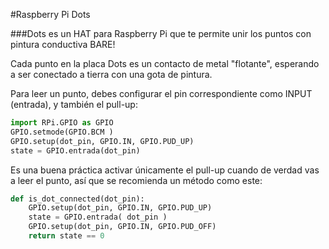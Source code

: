 <!--
---
name: Raspberry Pi Dots
class: board
type: todas
formfactor: Otro
manufacturer: Raspberry Pi
image: 'image.png'
description: Une los puntos para hacer un circuito
url: http://www.raspberrypi.org/dots/
github: https://github.com/raspberrypilearning/dots
pincount: 40
pin:
  bcm0:
    name: 'Color: Blue'
    direction: entrada
  bcm1:
    name: Dot 7
    direction: entrada
  bcm2:
    name: Dot 22
    direction: entrada
  bcm3:
    name: Dot 21
    direction: entrada
  bcm4:
    name: Dot 2
    direction: entrada
  bcm5:
    name: Dot 9
    direction: entrada
  bcm6:
    name: Dot 14
    direction: entrada
  bcm7:
    name: Dot 6
    direction: entrada
  bcm8:
    name: Dot 18
    direction: entrada
  bcm9:
    name: Dot 17
    direction: entrada
  bcm10:
    name: 'Color: Verde'
    direction: entrada
  bcm11:
    name: Dot 8
    direction: entrada
  bcm12:
    name: Dot 10
    direction: entrada
  bcm13:
    name: Cloud
    direction: entrada
  bcm14:
    name: Dot 1
    direction: entrada
  bcm15:
    name: Dot 3
    direction: entrada
  bcm16:
    name: Dot 13
    direction: entrada
  bcm17:
    name: Dot 4
    direction: entrada
  bcm18:
    name: Dot 20
    direction: entrada
  bcm19:
    name: 'Color: Naranja'
    direction: entrada
  bcm20:
    name: Bear
    direction: entrada
  bcm21:
    name: Dot 12
    direction: entrada
  bcm22:
    name: Dot 15
    direction: entrada
  bcm23:
    name: Dot 16
    direction: entrada
  bcm24:
    name: Dot 19
    direction: entrada
  bcm25:
    name: Dot 5
    direction: entrada
  bcm26:
    name: Dot 11
    direction: entrada
  bcm27:
    name: 'Color: Rojo'
    direction: entrada
-->
#Raspberry Pi Dots

###Dots es un HAT para Raspberry Pi que te permite unir los puntos con pintura conductiva BARE!

Cada punto en la placa Dots es un contacto de metal "flotante", esperando a ser conectado a tierra con una gota de pintura.

Para leer un punto, debes configurar el pin correspondiente como INPUT (entrada), y también el pull-up:

```python
import RPi.GPIO as GPIO
GPIO.setmode(GPIO.BCM )
GPIO.setup(dot_pin, GPIO.IN, GPIO.PUD_UP)
state = GPIO.entrada(dot_pin)
```

Es una buena práctica activar únicamente el pull-up cuando de verdad vas a leer el punto, así que se recomienda un método como este:

```python
def is_dot_connected(dot_pin):
    GPIO.setup(dot_pin, GPIO.IN, GPIO.PUD_UP)
    state = GPIO.entrada( dot_pin )
    GPIO.setup(dot_pin, GPIO.IN, GPIO.PUD_OFF)
    return state == 0
```
